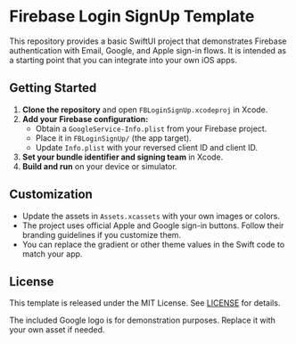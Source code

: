 # Firebase Login SignUp Template

This repository provides a basic SwiftUI project that demonstrates Firebase authentication with Email, Google, and Apple sign-in flows. It is intended as a starting point that you can integrate into your own iOS apps.

## Getting Started

1. **Clone the repository** and open `FBLoginSignUp.xcodeproj` in Xcode.
2. **Add your Firebase configuration:**
   - Obtain a `GoogleService-Info.plist` from your Firebase project.
   - Place it in `FBLoginSignUp/` (the app target).
   - Update `Info.plist` with your reversed client ID and client ID.
3. **Set your bundle identifier and signing team** in Xcode.
4. **Build and run** on your device or simulator.

## Customization

- Update the assets in `Assets.xcassets` with your own images or colors.
- The project uses official Apple and Google sign-in buttons. Follow their branding guidelines if you customize them.
- You can replace the gradient or other theme values in the Swift code to match your app.

## License

This template is released under the MIT License. See [LICENSE](LICENSE) for details.

The included Google logo is for demonstration purposes. Replace it with your own asset if needed.

